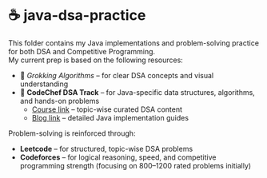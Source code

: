 # ☕ java-dsa-practice

This folder contains my Java implementations and problem-solving practice for both DSA and Competitive Programming.  
My current prep is based on the following resources:

- 📘 _Grokking Algorithms_ – for clear DSA concepts and visual understanding  
- 📙 **CodeChef DSA Track** – for Java-specific data structures, algorithms, and hands-on problems  
  - [Course link](https://www.codechef.com/learn/topic/data-structures-and-algorithms) – topic-wise curated DSA content  
  - [Blog link](https://www.codechef.com/blogs/data-structures-in-java) – detailed Java implementation guides

Problem-solving is reinforced through:

- **Leetcode** – for structured, topic-wise DSA problems  
- **Codeforces** – for logical reasoning, speed, and competitive programming strength (focusing on 800–1200 rated problems initially)
